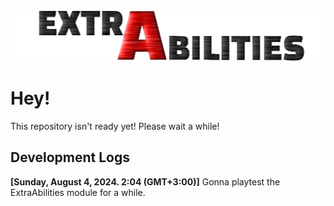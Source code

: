 ![ExtraAbilities](<https://github.com/IvanTheProtogen/ExtraAbilities/raw/main/ExtraAbilities.png>)

# Hey!

This repository isn't ready yet! Please wait a while!

## Development Logs 

**[Sunday, August 4, 2024. 2:04 (GMT+3:00)]** Gonna playtest the ExtraAbilities module for a while.
